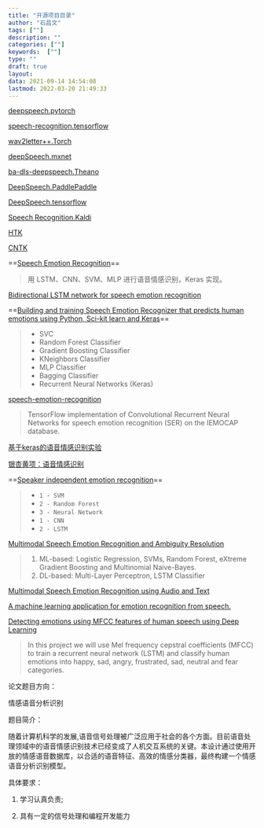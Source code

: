 ```yaml
---
title: "开源项目目录"
author: "石昌文"
tags: [""]
description: ""
categories: [""]
keywords:  [""]
type: ""
draft: true
layout: 
data: 2021-09-14 14:54:08
lastmod: 2022-03-20 21:49:33
---
```


[deepspeech.pytorch](https://github.com/SeanNaren/deepspeech.pytorch)

[speech-recognition.tensorflow](https://github.com/pannous/tensorflow-speech-recognition)

[wav2letter++.Torch](https://github.com/flashlight/wav2letter)

[deepSpeech.mxnet](https://github.com/samsungsds-rnd/deepspeech.mxnet)

[ba-dls-deepspeech.Theano](https://github.com/baidu-research/ba-dls-deepspeech)

[DeepSpeech.PaddlePaddle](https://github.com/PaddlePaddle/DeepSpeech)

[DeepSpeech.tensorflow](https://github.com/mozilla/DeepSpeech)

[Speech Recognition.Kaldi](https://github.com/kaldi-asr/kaldi) 

[HTK](https://htk.eng.cam.ac.uk/)

[CNTK](https://github.com/Microsoft/CNTK)

==[Speech Emotion Recognition](https://github.com/Renovamen/Speech-Emotion-Recognition)==

> 用 LSTM、CNN、SVM、MLP 进行语音情感识别，Keras 实现。

[Bidirectional LSTM network for speech emotion recognition](https://github.com/RayanWang/Speech_emotion_recognition_BLSTM)

==[Building and training Speech Emotion Recognizer that predicts human emotions using Python, Sci-kit learn and Keras](https://github.com/x4nth055/emotion-recognition-using-speech)==

> - SVC
> - Random Forest Classifier
> - Gradient Boosting Classifier
> - KNeighbors Classifier
> - MLP Classifier
> - Bagging Classifier
> - Recurrent Neural Networks (Keras)

[speech-emotion-recognition](https://github.com/xuanjihe/speech-emotion-recognition)

> TensorFlow implementation of Convolutional Recurrent Neural Networks for speech emotion recognition (SER) on the IEMOCAP database.

[基于keras的语音情感识别实验](https://github.com/startime-h/test)

[银杏黄项：语音情感识别](https://github.com/a237072751/Speech_Emotion_Recognition)

==[Speaker independent emotion recognition](https://github.com/hkveeranki/speech-emotion-recognition)==

> - `1 - SVM`
> - `2 - Random Forest`
> - `3 - Neural Network`
> - `1 - CNN`
> - `2 - LSTM`

[Multimodal Speech Emotion Recognition and Ambiguity Resolution](https://github.com/Demfier/multimodal-speech-emotion-recognition)

> 1. ML-based: Logistic Regression, SVMs, Random Forest, eXtreme Gradient Boosting and Multinomial Naive-Bayes.
> 2. DL-based: Multi-Layer Perceptron, LSTM Classifier

[Multimodal Speech Emotion Recognition using Audio and Text](https://github.com/david-yoon/multimodal-speech-emotion)

[A machine learning application for emotion recognition from speech.](https://github.com/MarioRuggieri/Emotion-Recognition-from-Speech)

[Detecting emotions using MFCC features of human speech using Deep Learning](https://github.com/amanbasu/speech-emotion-recognition)

> In this project we will use Mel frequency cepstral coefficients (MFCC) to train a recurrent neural network (LSTM) and classify human emotions into happy, sad, angry, frustrated, sad, neutral and fear categories.



论文题目方向：

情感语音分析识别

题目简介：

随着计算机科学的发展,语音信号处理被广泛应用于社会的各个方面。目前语音处理领域中的语音情感识别技术已经变成了人机交互系统的关键。本设计通过使用开放的情感语音数据库，以合适的语音特征、高效的情感分类器，最终构建一个情感语音分析识别模型。

具体要求：

1. 学习认真负责;

2. 具有一定的信号处理和编程开发能力

	
